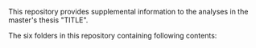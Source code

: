 This repository provides supplemental information to the analyses in the master's thesis "TITLE". 

The six folders in this repository containing following contents: 


